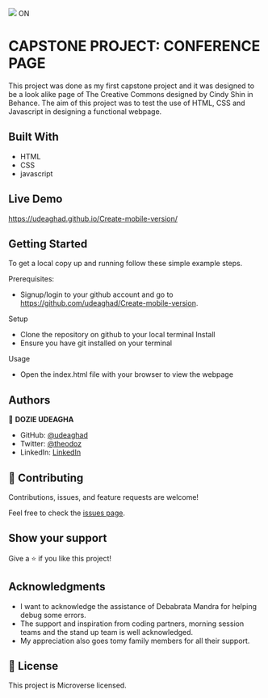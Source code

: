 ![](https://img.shields.io/badge/Microverse-blueviolet)
ON
# CAPSTONE PROJECT: CONFERENCE PAGE

This project was done as my first capstone project and it was designed to be a look alike page of The Creative Commons designed by  Cindy Shin in Behance. The aim of this project was to test the use of HTML, CSS and Javascript in designing a functional webpage. 
## Built With

- HTML
- CSS
- javascript

## Live Demo
https://udeaghad.github.io/Create-mobile-version/
## Getting Started

To get a local copy up and running follow these simple example steps.


Prerequisites: 
   - Signup/login to your github account and go to https://github.com/udeaghad/Create-mobile-version.
   
Setup
   - Clone the repository on github to your local terminal
Install
   - Ensure you have git installed on your terminal
  
Usage
   - Open the index.html file with your browser to view the webpage



## Authors

👤 **DOZIE UDEAGHA**

- GitHub: [@udeaghad](https://github.com/udeaghad)
- Twitter: [@theodoz](https://twitter.com/theodoz)
- LinkedIn: [LinkedIn](https://www.linkedin.com/in/dozie-udeagha/)




## 🤝 Contributing

Contributions, issues, and feature requests are welcome!

Feel free to check the [issues page](../../issues/).

## Show your support

Give a ⭐️ if you like this project!

## Acknowledgments

- I want to acknowledge the assistance of Debabrata Mandra for helping debug some errors.
- The support and inspiration from coding partners, morning session teams and the stand up team is well acknowledged.
- My appreciation also goes tomy family members for all their support.

## 📝 License

This project is Microverse licensed.
